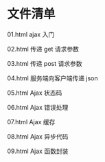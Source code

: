 # 文件清单

01.html ajax 入门

02.html 传递 get 请求参数

03.html 传递 post 请求参数

04.html 服务端向客户端传递 json

05.html Ajax 状态码

06.html Ajax 错误处理

07.html Ajax 缓存

08.html Ajax 异步代码

09.html Ajax 函数封装
